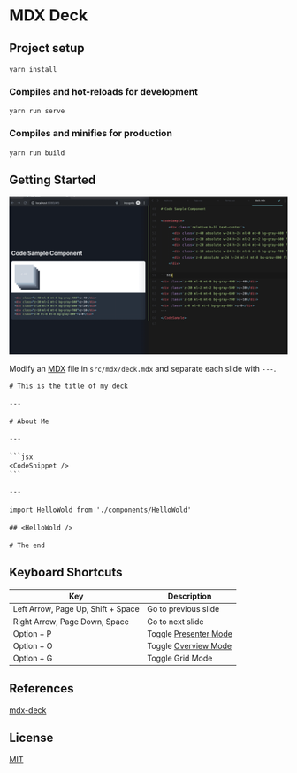 # MDX Deck

## Project setup
```
yarn install
```

### Compiles and hot-reloads for development
```
yarn run serve
```

### Compiles and minifies for production
```
yarn run build
```


## Getting Started

![](./demo.gif)

Modify an [MDX][mdx] file in `src/mdx/deck.mdx` and separate each slide with `---`.

````mdx
# This is the title of my deck

---

# About Me

---

```jsx
<CodeSnippet />
```

---

import HelloWold from './components/HelloWold'

## <HelloWold />

# The end
````

## Keyboard Shortcuts

| Key         | Description                                  |
| ----------- | -------------------------------------------- |
| Left Arrow, Page Up, Shift + Space | Go to previous slide  |
| Right Arrow, Page Down, Space | Go to next slide           |
| Option + P  | Toggle [Presenter Mode](#presenter-mode)     |
| Option + O  | Toggle [Overview Mode](#overview-mode)       |
| Option + G  | Toggle Grid Mode                             |


## References
[mdx-deck](https://github.com/jxnblk/mdx-deck)

## License
[MIT](https://choosealicense.com/licenses/mit/)

[mdx]: https://mdxjs.com/
